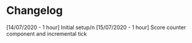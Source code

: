 # Changelog
[14/07/2020 - 1 hour] Initial setup/n
[15/07/2020 - 1 hour] Score counter component and incremental tick